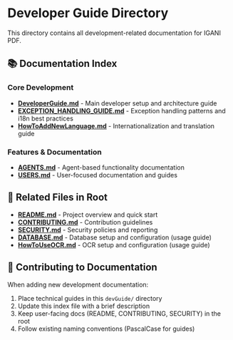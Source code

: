 # Developer Guide Directory

This directory contains all development-related documentation for IGANI PDF.

## 📚 Documentation Index

### Core Development
- **[DeveloperGuide.md](./DeveloperGuide.md)** - Main developer setup and architecture guide
- **[EXCEPTION_HANDLING_GUIDE.md](./EXCEPTION_HANDLING_GUIDE.md)** - Exception handling patterns and i18n best practices
- **[HowToAddNewLanguage.md](./HowToAddNewLanguage.md)** - Internationalization and translation guide

### Features & Documentation
- **[AGENTS.md](./AGENTS.md)** - Agent-based functionality documentation
- **[USERS.md](./USERS.md)** - User-focused documentation and guides

## 🔗 Related Files in Root
- **[README.md](../README.md)** - Project overview and quick start
- **[CONTRIBUTING.md](../CONTRIBUTING.md)** - Contribution guidelines
- **[SECURITY.md](../SECURITY.md)** - Security policies and reporting
- **[DATABASE.md](../DATABASE.md)** - Database setup and configuration (usage guide)
- **[HowToUseOCR.md](../HowToUseOCR.md)** - OCR setup and configuration (usage guide)

## 📝 Contributing to Documentation

When adding new development documentation:
1. Place technical guides in this `devGuide/` directory
2. Update this index file with a brief description
3. Keep user-facing docs (README, CONTRIBUTING, SECURITY) in the root
4. Follow existing naming conventions (PascalCase for guides)
